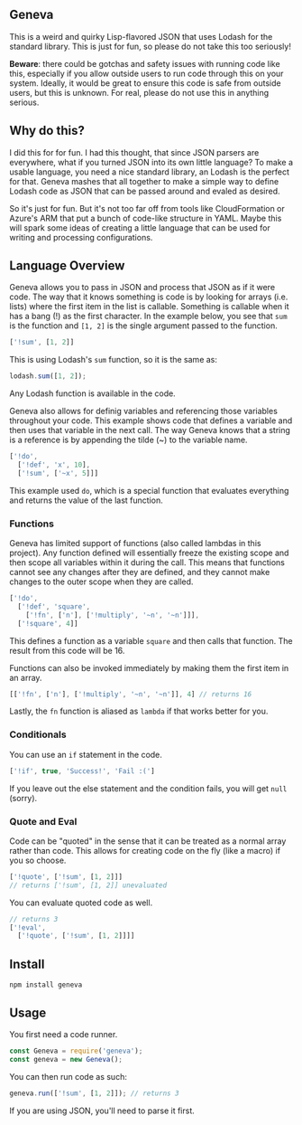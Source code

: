Geneva
------

This is a weird and quirky Lisp-flavored JSON that uses Lodash for the standard library. This is just for fun, so please do not take this too seriously!

**Beware**: there could be gotchas and safety issues with running code like this, especially if you allow outside users to run code through this on your system. Ideally, it would be great to ensure this code is safe from outside users, but this is unknown. For real, please do not use this in anything serious.

## Why do this?

I did this for for fun. I had this thought, that since JSON parsers are everywhere, what if you turned JSON into its own little language? To make a usable language, you need a nice standard library, an Lodash is the perfect for that. Geneva mashes that all together to make a simple way to define Lodash code as JSON that can be passed around and evaled as desired.

So it's just for fun. But it's not too far off from tools like CloudFormation or Azure's ARM that put a bunch of code-like structure in YAML. Maybe this will spark some ideas of creating a little language that can be used for writing and processing configurations.

## Language Overview

Geneva allows you to pass in JSON and process that JSON as if it were code. The way that it knows something is code is by looking for arrays (i.e. lists) where the first item in the list is callable. Something is callable when it has a bang (!) as the first character. In the example below, you see that `sum` is the function and `[1, 2]` is the single argument passed to the function.

```javascript
['!sum', [1, 2]]
```

This is using Lodash's `sum` function, so it is the same as:

```javascript
lodash.sum([1, 2]);
```

Any Lodash function is available in the code.

Geneva also allows for definig variables and referencing those variables throughout your code. This example shows code that defines a variable and then uses that variable in the next call. The way Geneva knows that a string is a reference is by appending the tilde (~) to the variable name.

```javascript
['!do',
  ['!def', 'x', 10],
  ['!sum', ['~x', 5]]]
```

This example used `do`, which is a special function that evaluates everything and returns the value of the last function.

### Functions

Geneva has limited support of functions (also called lambdas in this project). Any function defined will essentially freeze the existing scope and then scope all variables within it during the call. This means that functions cannot see any changes after they are defined, and they cannot make changes to the outer scope when they are called.

```javascript
['!do',
  ['!def', 'square',
    ['!fn', ['n'], ['!multiply', '~n', '~n']]],
  ['!square', 4]]
```

This defines a function as a variable `square` and then calls that function. The result from this code will be 16.

Functions can also be invoked immediately by making them the first item in an array.

```javascript
[['!fn', ['n'], ['!multiply', '~n', '~n']], 4] // returns 16
```

Lastly, the `fn` function is aliased as `lambda` if that works better for you.

### Conditionals

You can use an `if` statement in the code.

```javascript
['!if', true, 'Success!', 'Fail :(']
```

If you leave out the else statement and the condition fails, you will get `null` (sorry).

### Quote and Eval

Code can be "quoted" in the sense that it can be treated as a normal array rather than code. This allows for creating code on the fly (like a macro) if you so choose.

```javascript
['!quote', ['!sum', [1, 2]]]
// returns ['!sum', [1, 2]] unevaluated
```

You can evaluate quoted code as well.

```javascript
// returns 3
['!eval',
  ['!quote', ['!sum', [1, 2]]]]
```

## Install

```shell
npm install geneva
```

## Usage

You first need a code runner.

```javascript
const Geneva = require('geneva');
const geneva = new Geneva();
```

You can then run code as such:

```javascript
geneva.run(['!sum', [1, 2]]); // returns 3
```

If you are using JSON, you'll need to parse it first.


